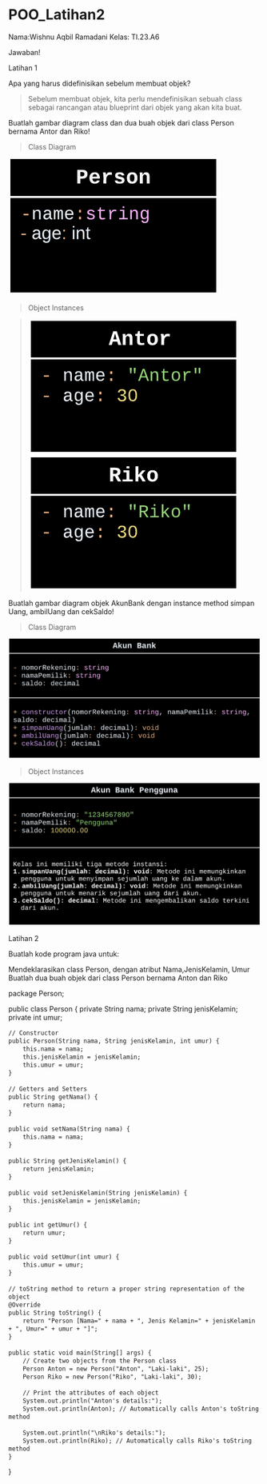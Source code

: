 # POO_Latihan2
Nama:Wishnu Aqbil Ramadani Kelas: TI.23.A6

Jawaban!

Latihan 1

Apa yang harus didefinisikan sebelum membuat objek?

> Sebelum membuat objek, kita perlu mendefinisikan sebuah class sebagai rancangan atau blueprint dari objek yang akan kita buat.

Buatlah gambar diagram class dan dua buah objek dari class Person bernama Antor dan Riko!

> Class Diagram

![gambar](POO/POO1.png)

> Object Instances

> ![gambar](POO/POO2.png)    ![gambar](POO/POO3.png)
 
Buatlah gambar diagram objek AkunBank dengan instance method simpan Uang, ambilUang dan cekSaldo!

> Class Diagram

![gambar](POO/POO4.png)

> Object Instances

![gambar](POO/POO5.png)

Latihan 2

Buatlah kode program java untuk:

Mendeklarasikan class Person, dengan atribut Nama,JenisKelamin, Umur
Buatlah dua buah objek dari class Person bernama Anton dan Riko

package Person;

public class Person {
    private String nama;
    private String jenisKelamin;
    private int umur;

    // Constructor
    public Person(String nama, String jenisKelamin, int umur) {
        this.nama = nama;
        this.jenisKelamin = jenisKelamin;
        this.umur = umur;
    }

    // Getters and Setters
    public String getNama() {
        return nama;
    }

    public void setNama(String nama) {
        this.nama = nama;
    }

    public String getJenisKelamin() {
        return jenisKelamin;
    }

    public void setJenisKelamin(String jenisKelamin) {
        this.jenisKelamin = jenisKelamin;
    }

    public int getUmur() {
        return umur;
    }

    public void setUmur(int umur) {
        this.umur = umur;
    }

    // toString method to return a proper string representation of the object
    @Override
    public String toString() {
        return "Person [Nama=" + nama + ", Jenis Kelamin=" + jenisKelamin + ", Umur=" + umur + "]";
    }

    public static void main(String[] args) {
        // Create two objects from the Person class
        Person Anton = new Person("Anton", "Laki-laki", 25);
        Person Riko = new Person("Riko", "Laki-laki", 30);

        // Print the attributes of each object
        System.out.println("Anton's details:");
        System.out.println(Anton); // Automatically calls Anton's toString method

        System.out.println("\nRiko's details:");
        System.out.println(Riko); // Automatically calls Riko's toString method
    }
}

